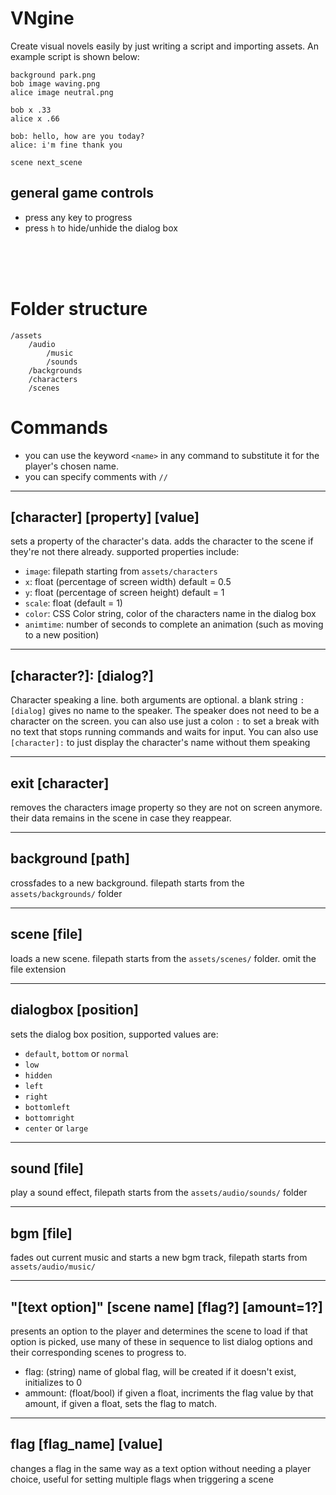 # VNgine
Create visual novels easily by just writing a script and importing assets. An example script is shown below:

```
background park.png
bob image waving.png
alice image neutral.png

bob x .33
alice x .66

bob: hello, how are you today?
alice: i'm fine thank you 

scene next_scene
```


## general game controls
- press any key to progress
- press `h` to hide/unhide the dialog box
<br />
<br />
<br />

# Folder structure
```
/assets
    /audio
        /music
        /sounds
    /backgrounds
    /characters
    /scenes
```

# Commands
- you can use the keyword `<name>` in any command to substitute it for the player's chosen name.
- you can specify comments with `//`

---
## [character] [property] [value]
sets a property of the character's data. adds the character to the scene if they're not there already. supported properties include:
- `image`: filepath starting from `assets/characters` 
- `x`: float (percentage of screen width) default = 0.5
- `y`: float (percentage of screen height) default = 1
- `scale`: float (default = 1)
- `color`: CSS Color string, color of the characters name in the dialog box
- `animtime`: number of seconds to complete an animation (such as moving to a new position)

---

## [character?]: [dialog?]
Character speaking a line. both arguments are optional. a blank string `: [dialog]` gives no name to the speaker. The speaker does not need to be a character on the screen. you can also use just a colon `:` to set a break with no text that stops running commands and waits for input. You can also use `[character]:` to just display the character's name without them speaking

---
## exit [character]
removes the characters image property so they are not on screen anymore. their data remains in the scene in case they reappear.

---
## background [path]
crossfades to a new background. filepath starts from the `assets/backgrounds/` folder

---
## scene [file]
loads a new scene. filepath starts from the `assets/scenes/` folder. omit the file extension

---
## dialogbox [position]
sets the dialog box position, supported values are:
- `default`, `bottom` or `normal`
- `low`
- `hidden`
- `left`
- `right`
- `bottomleft`
- `bottomright`
- `center` or `large`

---
## sound [file]
play a sound effect, filepath starts from the `assets/audio/sounds/` folder

---
## bgm [file]
fades out current music and starts a new bgm track, filepath starts from `assets/audio/music/`

---
## "[text option]" [scene name] [flag?] [amount=1?]
presents an option to the player and determines the scene to load if that option is picked, use many of these in sequence to list dialog options and their corresponding scenes to progress to.
- flag: (string) name of global flag, will be created if it doesn't exist, initializes to 0
- ammount: (float/bool) if given a float, incriments the flag value by that amount, if given a float, sets the flag to match.

---
## flag [flag_name] [value]
changes a flag in the same way as a text option without needing a player choice, useful for setting multiple flags when triggering a scene
